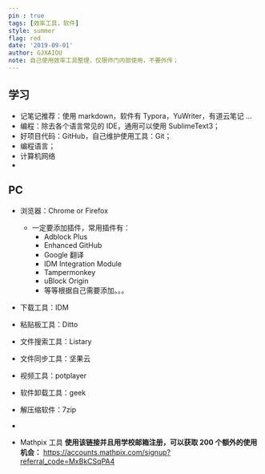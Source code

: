 ```yaml
---
pin : true
tags: [效率工具，软件]
style: summer
flag: red 
date: '2019-09-01'
author: GJXAIOU
note: 自己使用效率工具整理，仅限师门内部使用，不要外传；
---
```


## 学习
- 记笔记推荐：使用 markdown，软件有 Typora，YuWriter，有道云笔记 ...
- 编程：除去各个语言常见的 IDE，通用可以使用 SublimeText3；
- 好项目代码：GitHub，自己维护使用工具：Git；
- 编程语言；
- 计算机网络
- 

## PC

- 浏览器：Chrome or Firefox
  - 一定要添加插件，常用插件有：
    - Adblock Plus
    - Enhanced GitHub
    - Google 翻译
    - IDM Integration Module
    - Tampermonkey
    - uBlock Origin
    - 等等根据自己需要添加。。。


- 下载工具：IDM
- 粘贴板工具：Ditto
- 文件搜索工具：Listary
- 文件同步工具：坚果云
- 视频工具：potplayer
- 软件卸载工具：geek
- 解压缩软件：7zip
- 
- Mathpix 工具
**使用该链接并且用学校邮箱注册，可以获取 200 个额外的使用机会：** 
https://accounts.mathpix.com/signup?referral_code=MxBkCSqPA4